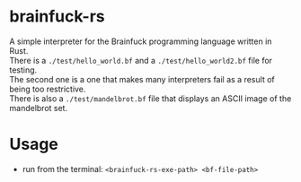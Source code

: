 # brainfuck-rs
A simple interpreter for the Brainfuck programming language written in Rust.\
There is a ```./test/hello_world.bf``` and a ```./test/hello_world2.bf``` file for testing.\
The second one is a one that makes many interpreters fail as a result of being too restrictive.\
There is also a ```./test/mandelbrot.bf``` file that displays an ASCII image of the mandelbrot set.

# Usage
- run from the terminal: ``<brainfuck-rs-exe-path> <bf-file-path>``
